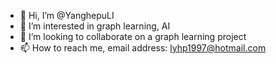 - 👋 Hi, I’m @YanghepuLI
- 👀 I’m interested in graph learning, AI
- 💞️ I’m looking to collaborate on a graph learning project
- 📫 How to reach me, email address: lyhp1997@hotmail.com 

<!---
YanghepuLI/YanghepuLI is a ✨ special ✨ repository because its `README.md` (this file) appears on your GitHub profile.
You can click the Preview link to take a look at your changes.
--->

